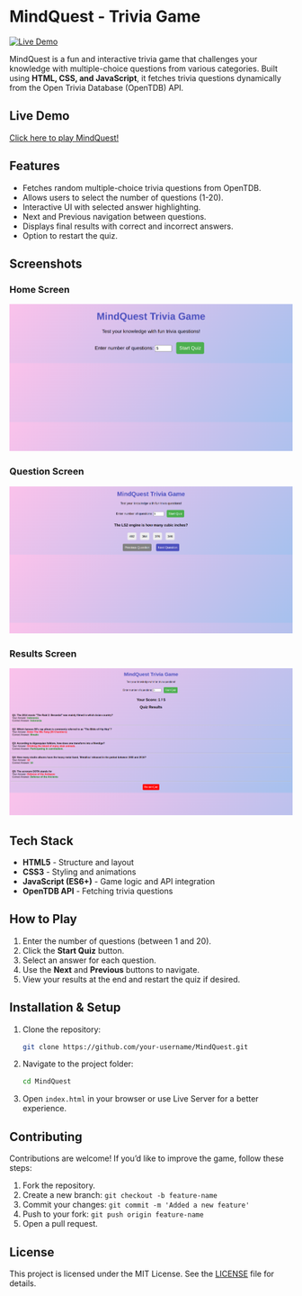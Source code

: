 # MindQuest - Trivia Game

[![Live Demo](https://img.shields.io/badge/Live%20Demo-Click%20Here-brightgreen)](https://devbrianke.github.io/MindQuest/)

MindQuest is a fun and interactive trivia game that challenges your knowledge with multiple-choice questions from various categories. Built using **HTML, CSS, and JavaScript**, it fetches trivia questions dynamically from the Open Trivia Database (OpenTDB) API.

## Live Demo
[Click here to play MindQuest!](https://devbrianke.github.io/MindQuest/)

## Features
- Fetches random multiple-choice trivia questions from OpenTDB.
- Allows users to select the number of questions (1-20).
- Interactive UI with selected answer highlighting.
- Next and Previous navigation between questions.
- Displays final results with correct and incorrect answers.
- Option to restart the quiz.

## Screenshots
### Home Screen
![Home Screen](assets/Home_screenshot.png)

### Question Screen
![Question Screen](assets/Question_screenshot.png)

### Results Screen
![Results Screen](assets/Results_screenshoot.png)

## Tech Stack
- **HTML5** - Structure and layout
- **CSS3** - Styling and animations
- **JavaScript (ES6+)** - Game logic and API integration
- **OpenTDB API** - Fetching trivia questions

## How to Play
1. Enter the number of questions (between 1 and 20).
2. Click the **Start Quiz** button.
3. Select an answer for each question.
4. Use the **Next** and **Previous** buttons to navigate.
5. View your results at the end and restart the quiz if desired.

## Installation & Setup
1. Clone the repository:
   ```sh
   git clone https://github.com/your-username/MindQuest.git
   ```
2. Navigate to the project folder:
   ```sh
   cd MindQuest
   ```
3. Open `index.html` in your browser or use Live Server for a better experience.

## Contributing
Contributions are welcome! If you’d like to improve the game, follow these steps:
1. Fork the repository.
2. Create a new branch: `git checkout -b feature-name`
3. Commit your changes: `git commit -m 'Added a new feature'`
4. Push to your fork: `git push origin feature-name`
5. Open a pull request.

## License
This project is licensed under the MIT License. See the [LICENSE](LICENSE) file for details.


